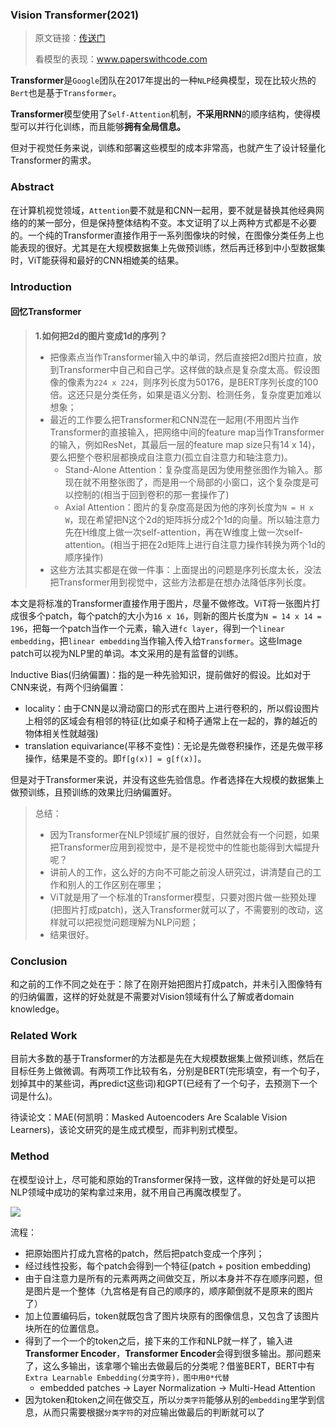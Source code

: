 ### Vision Transformer(2021)

> 原文链接：[传送门](https://arxiv.org/pdf/2010.11929.pdf)
>
> 看模型的表现：www.paperswithcode.com

**Transformer**是`Google`团队在2017年提出的一种`NLP`经典模型，现在比较火热的`Bert`也是基于`Transformer`。

**Transformer**模型使用了`Self-Attention`机制，**不采用RNN**的顺序结构，使得模型可以并行化训练，而且能够**拥有全局信息。**

但对于视觉任务来说，训练和部署这些模型的成本非常高，也就产生了设计轻量化Transformer的需求。

### Abstract

在计算机视觉领域，`Attention`要不就是和CNN一起用，要不就是替换其他经典网络的的某一部分，但是保持整体结构不变。本文证明了以上两种方式都是不必要的。一个纯的Transformer直接作用于一系列图像块的时候，在图像分类任务上也能表现的很好。尤其是在大规模数据集上先做预训练，然后再迁移到中小型数据集时，ViT能获得和最好的CNN相媲美的结果。

### Introduction

#### 回忆Transformer

> **1.如何把2d的图片变成1d的序列？**
>
> - 把像素点当作Transformer输入中的单词，然后直接把2d图片拉直，放到Transformer中自己和自己学。这样做的缺点是复杂度太高。假设图像的像素为`224 x 224`，则序列长度为50176，是BERT序列长度的100倍。这还只是分类任务，如果是语义分割、检测任务，复杂度更加难以想象；
> - 最近的工作要么把Transformer和CNN混在一起用(不用图片当作Transformer的直接输入，把网络中间的feature map当作Transformer的输入，例如ResNet，其最后一层的feature map size只有14 x 14)，要么把整个卷积层都换成自注意力(孤立自注意力和轴注意力)。
>   - Stand-Alone Attention：复杂度高是因为使用整张图作为输入。那现在就不用整张图了，而是用一个局部的小窗口，这个复杂度是可以控制的(相当于回到卷积的那一套操作了)
>   - Axial Attention：图片的复杂度高是因为他的序列长度为`N = H x W`，现在希望把N这个2d的矩阵拆分成2个1d的向量。所以轴注意力先在H维度上做一次self-attention，再在W维度上做一次self-attention。(相当于把在2d矩阵上进行自注意力操作转换为两个1d的顺序操作)
> - 这些方法其实都是在做一件事：上面提出的问题是序列长度太长，没法把Transformer用到视觉中，这些方法都是在想办法降低序列长度。

本文是将标准的Transformer直接作用于图片，尽量不做修改。ViT将一张图片打成很多个patch，每个patch的大小为`16 x 16`，则新的图片长度为`N = 14 x 14 = 196`，把每一个patch当作一个元素，输入进`fc layer`，得到一个`linear embedding`，把`linear embedding`当作输入传入给`Transformer`。这些Image patch可以视为NLP里的单词。本文采用的是有监督的训练。

Inductive Bias(归纳偏置)：指的是一种先验知识，提前做好的假设。比如对于CNN来说，有两个归纳偏置：

- locality：由于CNN是以滑动窗口的形式在图片上进行卷积的，所以假设图片上相邻的区域会有相邻的特征(比如桌子和椅子通常上在一起的，靠的越近的物体相关性就越强)
- translation equivariance(平移不变性)：无论是先做卷积操作，还是先做平移操作，结果是不变的。即`f[g(x)] = g[f(x)]`。

但是对于Transformer来说，并没有这些先验信息。作者选择在大规模的数据集上做预训练，且预训练的效果比归纳偏置好。

> 总结：
>
> - 因为Transformer在NLP领域扩展的很好，自然就会有一个问题，如果把Transformer应用到视觉中，是不是视觉中的性能也能得到大幅提升呢？
> - 讲前人的工作，这么好的方向不可能之前没人研究过，讲清楚自己的工作和别人的工作区别在哪里；
> - ViT就是用了一个标准的Transformer模型，只要对图片做一些预处理(把图片打成patch)，送入Transformer就可以了，不需要别的改动，这样就可以把视觉问题理解为NLP问题；
> - 结果很好。

### Conclusion

和之前的工作不同之处在于：除了在刚开始把图片打成patch，并未引入图像特有的归纳偏置，这样的好处就是不需要对Vision领域有什么了解或者domain knowledge。

### Related Work

目前大多数的基于Transformer的方法都是先在大规模数据集上做预训练，然后在目标任务上做微调。有两项工作比较有名，分别是BERT(完形填空，有一个句子，划掉其中的某些词，再predict这些词)和GPT(已经有了一个句子，去预测下一个词是什么)。

待读论文：MAE(何凯明：Masked Autoencoders Are Scalable Vision Learners)，该论文研究的是生成式模型，而非判别式模型。

### Method

在模型设计上，尽可能和原始的Transformer保持一致，这样做的好处是可以把NLP领域中成功的架构拿过来用，就不用自己再魔改模型了。

![](https://cdn.jsdelivr.net/gh/prannt99/blog/img/19.png)

流程：

- 把原始图片打成九宫格的patch，然后把patch变成一个序列；
- 经过线性投影，每个patch会得到一个特征(patch + position embedding)
- 由于自注意力是所有的元素两两之间做交互，所以本身并不存在顺序问题，但是图片是一个整体（九宫格是有自己的顺序的，顺序颠倒就不是原来的图片了）
- 加上位置编码后，token就既包含了图片块原有的图像信息，又包含了该图片块所在的位置信息。
- 得到了一个一个的token之后，接下来的工作和NLP就一样了，输入进**Transformer Encoder**，**Transformer Encoder**会得到很多输出。那问题来了，这么多输出，该拿哪个输出去做最后的分类呢？借鉴BERT，BERT中有`Extra Learnable Embedding(分类字符)，图中用0*代替`
  - embedded patches -> Layer Normalization -> Multi-Head Attention
- 因为token和token之间在做交互，所以`分类字符`能够从别的`embedding`里学到信息，从而只需要根据`分类字符`的对应输出做最后的判断就可以了